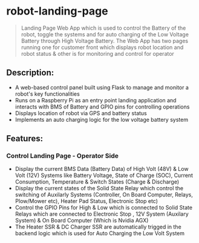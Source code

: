 # robot-landing-page
> Landing Page Web App which is used to control the Battery of the robot, toggle the systems and for auto charging of the Low Voltage Battery through High Voltage Battery.
> The Web App has two pages running one for customer front which displays robot location and robot status & other is for monitoring and control for operator

## Description:
- A web-based control panel built using Flask to manage and monitor a robot's key functionalities
- Runs on a Raspberry Pi as an entry point landing application and interacts with BMS of Battery and GPIO pins for controlling operations
- Displays location of robot via GPS and battery status
- Implements an auto charging logic for the low voltage battery system

## Features:
### Control Landing Page - Operator Side
- Display the current BMS Data (Battery Data) of High Volt (48V) & Low Volt (12V) Systems like Battery Voltage, State of Charge (SOC), Current Consumption, Temperature & Switch States (Charge & Discharge)
- Display the current states of the Solid State Relay which control the switching of Auxilarly Systems (Controller, On Board Computer, Relays, Plow/Mower etc), Heater Pad Status, Electronic Stop etc)
- Control the GPIO Pins for High & Low which is connected to Solid State Relays which are connected to Electronic Stop , 12V System (Auxilary System) & On Board Computer (Which is Nvidia AGX)
- The Heater SSR & DC Charger SSR are automatically trigged in the backend logic which is used for Auto Charging the Low Volt System
